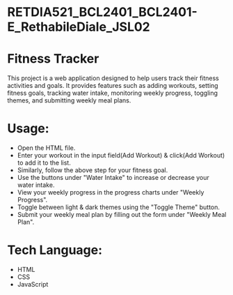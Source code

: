 # RETDIA521_BCL2401_BCL2401-E_RethabileDiale_JSL02

# Fitness Tracker
This project is a web application designed to help users track their fitness activities and goals. It provides features such as adding workouts, setting fitness goals, tracking water intake, monitoring weekly progress, toggling themes, and submitting weekly meal plans.

# Usage:
* Open the HTML file.
* Enter your workout in the input field(Add Workout) & click(Add Workout) to add it to the list.
* Similarly, follow the above step for your fitness goal.
* Use the buttons under "Water Intake" to increase or decrease your water intake.
* View your weekly progress in the progress charts under "Weekly Progress".
* Toggle between light & dark themes using the "Toggle Theme" button.
* Submit your weekly meal plan by filling out  the form under "Weekly Meal Plan".

# Tech Language:
* HTML
* CSS
* JavaScript
